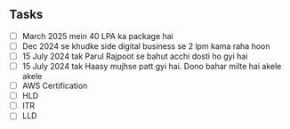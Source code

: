 ## Tasks
- [ ] March 2025 mein 40 LPA ka package hai
- [ ] Dec 2024 se khudke side digital business se 2 lpm kama raha hoon
- [ ] 15 July 2024 tak Parul Rajpoot se bahut acchi dosti ho gyi hai
- [ ] 15 July 2024 tak Haasy mujhse patt gyi hai. Dono bahar milte hai akele akele
- [ ] AWS Certification
- [ ] HLD
- [ ] ITR
- [ ] LLD